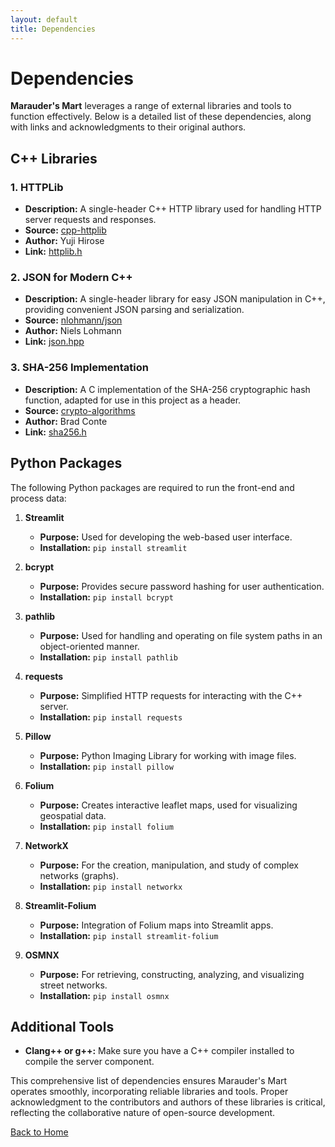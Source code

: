```yaml
---
layout: default
title: Dependencies
---
```


# Dependencies

**Marauder's Mart** leverages a range of external libraries and tools to function effectively. Below is a detailed list of these dependencies, along with links and acknowledgments to their original authors.

## C++ Libraries

### 1. HTTPLib
- **Description:** A single-header C++ HTTP library used for handling HTTP server requests and responses.
- **Source:** [cpp-httplib](https://github.com/yhirose/cpp-httplib)
- **Author:** Yuji Hirose
- **Link:** [httplib.h](https://raw.githubusercontent.com/yhirose/cpp-httplib/refs/heads/master/httplib.h)

### 2. JSON for Modern C++
- **Description:** A single-header library for easy JSON manipulation in C++, providing convenient JSON parsing and serialization.
- **Source:** [nlohmann/json](https://github.com/nlohmann/json)
- **Author:** Niels Lohmann
- **Link:** [json.hpp](https://raw.githubusercontent.com/nlohmann/json/refs/heads/develop/single_include/nlohmann/json.hpp)

### 3. SHA-256 Implementation
- **Description:** A C implementation of the SHA-256 cryptographic hash function, adapted for use in this project as a header.
- **Source:** [crypto-algorithms](https://github.com/B-Con/crypto-algorithms)
- **Author:** Brad Conte
- **Link:** [sha256.h](https://raw.githubusercontent.com/B-Con/crypto-algorithms/refs/heads/master/sha256.c)

## Python Packages

The following Python packages are required to run the front-end and process data:

1. **Streamlit**
   - **Purpose:** Used for developing the web-based user interface.
   - **Installation:** `pip install streamlit`

2. **bcrypt**
   - **Purpose:** Provides secure password hashing for user authentication.
   - **Installation:** `pip install bcrypt`

3. **pathlib**
   - **Purpose:** Used for handling and operating on file system paths in an object-oriented manner.
   - **Installation:** `pip install pathlib`

4. **requests**
   - **Purpose:** Simplified HTTP requests for interacting with the C++ server.
   - **Installation:** `pip install requests`

5. **Pillow**
   - **Purpose:** Python Imaging Library for working with image files.
   - **Installation:** `pip install pillow`

6. **Folium**
   - **Purpose:** Creates interactive leaflet maps, used for visualizing geospatial data.
   - **Installation:** `pip install folium`

7. **NetworkX**
   - **Purpose:** For the creation, manipulation, and study of complex networks (graphs).
   - **Installation:** `pip install networkx`

8. **Streamlit-Folium**
   - **Purpose:** Integration of Folium maps into Streamlit apps.
   - **Installation:** `pip install streamlit-folium`

9. **OSMNX**
   - **Purpose:** For retrieving, constructing, analyzing, and visualizing street networks.
   - **Installation:** `pip install osmnx`

## Additional Tools

- **Clang++ or g++:** Make sure you have a C++ compiler installed to compile the server component.

This comprehensive list of dependencies ensures Marauder's Mart operates smoothly, incorporating reliable libraries and tools. Proper acknowledgment to the contributors and authors of these libraries is critical, reflecting the collaborative nature of open-source development.

[Back to Home](index.md)
